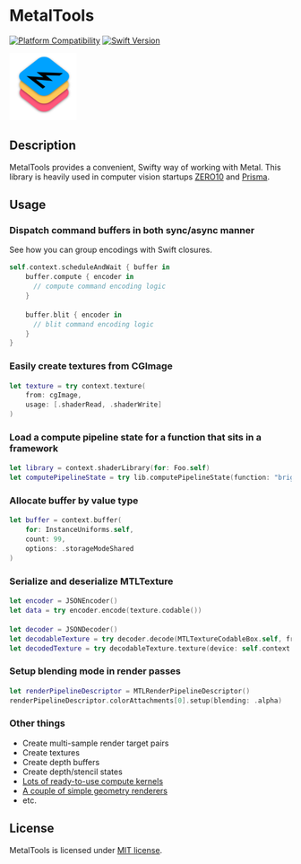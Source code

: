 # MetalTools

[![Platform Compatibility](https://img.shields.io/badge/Platforms-iOS%20|%20macOS-brightgreen)](https://swift.org/platforms/)
[![Swift Version](https://img.shields.io/badge/Swift-5.9-orange)](https://swift.org)

<p align="left">
    <img src="Sources/MetalTools/MetalTools.docc/Resources/table-of-contents-art/metal-tools@2x.png", width="120">
</p>

## Description

MetalTools provides a convenient, Swifty way of working with Metal. This library is heavily used in computer vision startups [ZERO10](https://zero10.ar) and [Prisma](https://prisma-ai.com).

## Usage

### Dispatch command buffers in both sync/async manner

See how you can group encodings with Swift closures.

```swift
self.context.scheduleAndWait { buffer in
    buffer.compute { encoder in
      // compute command encoding logic
    }

    buffer.blit { encoder in
      // blit command encoding logic
    }
}
```

### Easily create textures from CGImage

```swift
let texture = try context.texture(
    from: cgImage,
    usage: [.shaderRead, .shaderWrite]
)
```

### Load a compute pipeline state for a function that sits in a framework

```swift
let library = context.shaderLibrary(for: Foo.self)
let computePipelineState = try lib.computePipelineState(function: "brightness")
```

### Allocate buffer by value type

```swift
let buffer = context.buffer(
    for: InstanceUniforms.self,
    count: 99,
    options: .storageModeShared
)
```

### Serialize and deserialize MTLTexture 

```swift
let encoder = JSONEncoder()
let data = try encoder.encode(texture.codable())

let decoder = JSONDecoder()
let decodableTexture = try decoder.decode(MTLTextureCodableBox.self, from: data)
let decodedTexture = try decodableTexture.texture(device: self.context.device)
```

### Setup blending mode in render passes

```swift
let renderPipelineDescriptor = MTLRenderPipelineDescriptor()
renderPipelineDescriptor.colorAttachments[0].setup(blending: .alpha)
```

### Other things

- Create multi-sample render target pairs
- Create textures
- Create depth buffers
- Create depth/stencil states
- [Lots of ready-to-use compute kernels](Sources/MetalComputeTools/Kernels)
- [A couple of simple geometry renderers](Sources/MetalRenderingTools/Renderers)
- etc.

## License

MetalTools is licensed under [MIT license](LICENSE).
